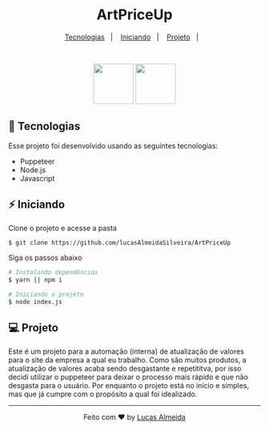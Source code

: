 <h1 align="center">
    ArtPriceUp
</h1>

<p align="center">
  <a href="#-Tecnologias">Tecnologias</a>&nbsp;&nbsp;&nbsp;|&nbsp;&nbsp;&nbsp;
  <a href="#-Iniciando">Iniciando</a>&nbsp;&nbsp;&nbsp;|&nbsp;&nbsp;&nbsp;
  <a href="#-Projeto">Projeto</a>&nbsp;&nbsp;&nbsp;|&nbsp;&nbsp;&nbsp;
</p>

<br>

<p align="center">
  <img height="80" src="https://cdn.jsdelivr.net/gh/devicons/devicon/icons/javascript/javascript-original.svg" />
  <img height="80" src="https://cdn.jsdelivr.net/gh/devicons/devicon/icons/nodejs/nodejs-original.svg" />
</p>

## 🚀 Tecnologias

Esse projeto foi desenvolvido usando as seguintes tecnologias:

- Puppeteer
- Node.js
- Javascript

## ⚡ Iniciando

Clone o projeto e acesse a pasta

```bash
$ git clone https://github.com/lucasAlmeidaSilveira/ArtPriceUp
```

Siga os passos abaixo

```bash
# Instalando dependências
$ yarn || npm i
```

```bash
# Iniciando o projeto
$ node index.js
```

## 💻 Projeto

Este é um projeto para a automação (interna) de atualização de valores para o site da empresa a qual eu trabalho. Como são muitos produtos, a atualização de valores acaba sendo desgastante e repetititva, por isso decidi utilizar o puppeteer para deixar o processo mais rápido e que não desgasta para o usuário. Por enquanto o projeto está no início e simples, mas que já cumpre com o propósito a qual foi idealizado.

---

<p align="center">Feito com ♥ by <a href="https://github.com/lucasAlmeidaSilveira">Lucas Almeida</a></p>